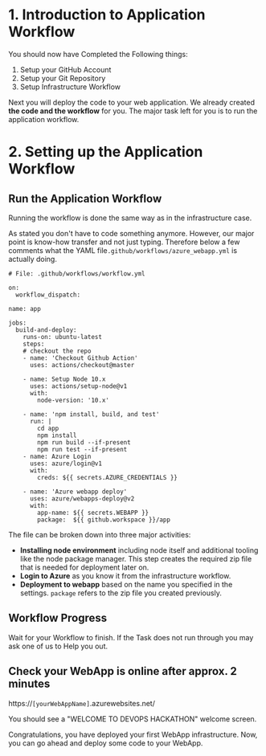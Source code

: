 # 1. Introduction to Application Workflow

You should now have Completed the Following things:
1. Setup your GitHub Account
2. Setup your Git Repository
3. Setup Infrastructure Workflow

Next you will deploy the code to your web application. We already created **the code and the workflow** for you. The major task left for you is to run the application workflow.

# 2. Setting up the Application Workflow

## Run the Application Workflow

Running the workflow is done the same way as in the infrastructure case.

As stated you don't have to code something anymore. However, our major point is know-how transfer and not just typing. Therefore below a few comments what the YAML file`.github/workflows/azure_webapp.yml` is actually doing.

```
# File: .github/workflows/workflow.yml

on: 
  workflow_dispatch:

name: app

jobs:
  build-and-deploy:
    runs-on: ubuntu-latest
    steps:
    # checkout the repo
    - name: 'Checkout Github Action' 
      uses: actions/checkout@master
      
    - name: Setup Node 10.x
      uses: actions/setup-node@v1
      with:
        node-version: '10.x'

    - name: 'npm install, build, and test'
      run: |
        cd app
        npm install
        npm run build --if-present
        npm run test --if-present
    - name: Azure Login
      uses: azure/login@v1
      with:
        creds: ${{ secrets.AZURE_CREDENTIALS }}

    - name: 'Azure webapp deploy'
      uses: azure/webapps-deploy@v2
      with:
        app-name: ${{ secrets.WEBAPP }}
        package:  ${{ github.workspace }}/app
```

The file can be broken down into three major activities:
- **Installing node environment** including node itself and additional tooling like the node package manager. This step creates the required zip file that is needed for deployment later on.
- **Login to Azure** as you know it from the infrastructure workflow.
- **Deployment to webapp** based on the name you specified in the settings. `package` refers to the zip file you created previously.

## Workflow Progress

Wait for your Workflow to finish.
If the Task does not run through you may ask one of us to Help you out.
## Check your WebApp is online after approx. 2 minutes

https://`[yourWebAppName]`.azurewebsites.net/

You should see a &quot;WELCOME TO DEVOPS HACKATHON&quot; welcome screen.

Congratulations, you have deployed your first WebApp infrastructure.
 Now, you can go ahead and deploy some code to your WebApp.
